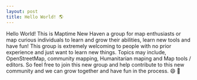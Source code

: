 ```yaml
---
layout: post
title: Hello World! 🌎
---
```


Hello World!  This is Maptime New Haven a group for map enthusiasts or map curious individuals to learn and grow their abilities, learn new tools and have fun!  This group is extremely welcoming to people with no prior experience and just want to learn new things.  Topics may include, OpenStreetMap, community mapping, Humanitarian maping and Map tools / editors.  So feel free to join this new group and help contribute to this new community and we can grow together and have fun in the process. 😄 🐶 